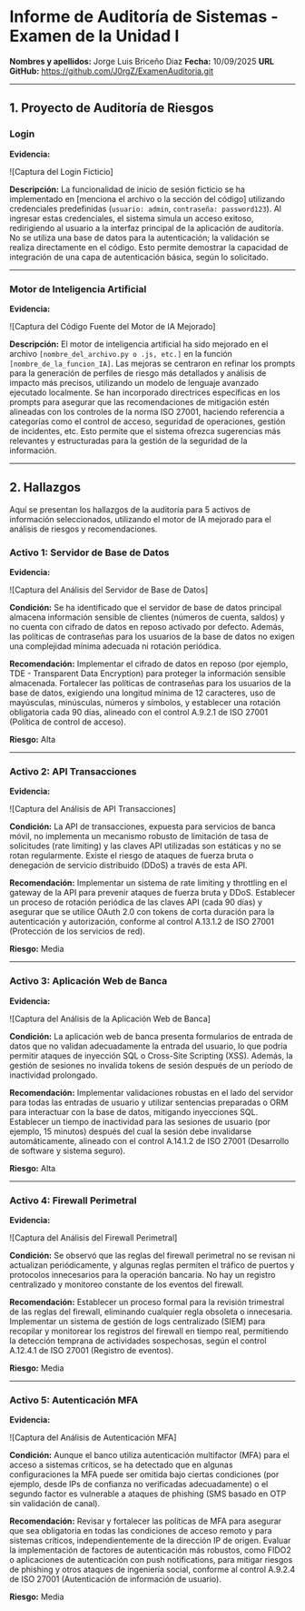 # Informe de Auditoría de Sistemas - Examen de la Unidad I

**Nombres y apellidos:** Jorge Luis Briceño Diaz
**Fecha:** 10/09/2025
**URL GitHub:** https://github.com/J0rgZ/ExamenAuditoria.git

---

## 1. Proyecto de Auditoría de Riesgos

### Login

**Evidencia:**

![Captura del Login Ficticio]


**Descripción:**
La funcionalidad de inicio de sesión ficticio se ha implementado en [menciona el archivo o la sección del código] utilizando credenciales predefinidas (`usuario: admin`, `contraseña: password123`). Al ingresar estas credenciales, el sistema simula un acceso exitoso, redirigiendo al usuario a la interfaz principal de la aplicación de auditoría. No se utiliza una base de datos para la autenticación; la validación se realiza directamente en el código. Esto permite demostrar la capacidad de integración de una capa de autenticación básica, según lo solicitado.

---

### Motor de Inteligencia Artificial

**Evidencia:**

![Captura del Código Fuente del Motor de IA Mejorado]


**Descripción:**
El motor de inteligencia artificial ha sido mejorado en el archivo `[nombre_del_archivo.py o .js, etc.]` en la función `[nombre_de_la_funcion_IA]`. Las mejoras se centraron en refinar los prompts para la generación de perfiles de riesgo más detallados y análisis de impacto más precisos, utilizando un modelo de lenguaje avanzado ejecutado localmente. Se han incorporado directrices específicas en los prompts para asegurar que las recomendaciones de mitigación estén alineadas con los controles de la norma ISO 27001, haciendo referencia a categorías como el control de acceso, seguridad de operaciones, gestión de incidentes, etc. Esto permite que el sistema ofrezca sugerencias más relevantes y estructuradas para la gestión de la seguridad de la información.

---

## 2. Hallazgos

Aquí se presentan los hallazgos de la auditoría para 5 activos de información seleccionados, utilizando el motor de IA mejorado para el análisis de riesgos y recomendaciones.

### Activo 1: Servidor de Base de Datos

**Evidencia:**

![Captura del Análisis del Servidor de Base de Datos]


**Condición:**
Se ha identificado que el servidor de base de datos principal almacena información sensible de clientes (números de cuenta, saldos) y no cuenta con cifrado de datos en reposo activado por defecto. Además, las políticas de contraseñas para los usuarios de la base de datos no exigen una complejidad mínima adecuada ni rotación periódica.

**Recomendación:**
Implementar el cifrado de datos en reposo (por ejemplo, TDE - Transparent Data Encryption) para proteger la información sensible almacenada. Fortalecer las políticas de contraseñas para los usuarios de la base de datos, exigiendo una longitud mínima de 12 caracteres, uso de mayúsculas, minúsculas, números y símbolos, y establecer una rotación obligatoria cada 90 días, alineado con el control A.9.2.1 de ISO 27001 (Política de control de acceso).

**Riesgo:** Alta

---

### Activo 2: API Transacciones

**Evidencia:**

![Captura del Análisis de API Transacciones]


**Condición:**
La API de transacciones, expuesta para servicios de banca móvil, no implementa un mecanismo robusto de limitación de tasa de solicitudes (rate limiting) y las claves API utilizadas son estáticas y no se rotan regularmente. Existe el riesgo de ataques de fuerza bruta o denegación de servicio distribuido (DDoS) a través de esta API.

**Recomendación:**
Implementar un sistema de rate limiting y throttling en el gateway de la API para prevenir ataques de fuerza bruta y DDoS. Establecer un proceso de rotación periódica de las claves API (cada 90 días) y asegurar que se utilice OAuth 2.0 con tokens de corta duración para la autenticación y autorización, conforme al control A.13.1.2 de ISO 27001 (Protección de los servicios de red).

**Riesgo:** Media

---

### Activo 3: Aplicación Web de Banca

**Evidencia:**

![Captura del Análisis de la Aplicación Web de Banca]


**Condición:**
La aplicación web de banca presenta formularios de entrada de datos que no validan adecuadamente la entrada del usuario, lo que podría permitir ataques de inyección SQL o Cross-Site Scripting (XSS). Además, la gestión de sesiones no invalida tokens de sesión después de un período de inactividad prolongado.

**Recomendación:**
Implementar validaciones robustas en el lado del servidor para todas las entradas de usuario y utilizar sentencias preparadas o ORM para interactuar con la base de datos, mitigando inyecciones SQL. Establecer un tiempo de inactividad para las sesiones de usuario (por ejemplo, 15 minutos) después del cual la sesión debe invalidarse automáticamente, alineado con el control A.14.1.2 de ISO 27001 (Desarrollo de software y sistema seguro).

**Riesgo:** Alta

---

### Activo 4: Firewall Perimetral

**Evidencia:**

![Captura del Análisis del Firewall Perimetral]


**Condición:**
Se observó que las reglas del firewall perimetral no se revisan ni actualizan periódicamente, y algunas reglas permiten el tráfico de puertos y protocolos innecesarios para la operación bancaria. No hay un registro centralizado y monitoreo constante de los eventos del firewall.

**Recomendación:**
Establecer un proceso formal para la revisión trimestral de las reglas del firewall, eliminando cualquier regla obsoleta o innecesaria. Implementar un sistema de gestión de logs centralizado (SIEM) para recopilar y monitorear los registros del firewall en tiempo real, permitiendo la detección temprana de actividades sospechosas, según el control A.12.4.1 de ISO 27001 (Registro de eventos).

**Riesgo:** Media

---

### Activo 5: Autenticación MFA

**Evidencia:**

![Captura del Análisis de Autenticación MFA]


**Condición:**
Aunque el banco utiliza autenticación multifactor (MFA) para el acceso a sistemas críticos, se ha detectado que en algunas configuraciones la MFA puede ser omitida bajo ciertas condiciones (por ejemplo, desde IPs de confianza no verificadas adecuadamente) o el segundo factor es vulnerable a ataques de phishing (SMS basado en OTP sin validación de canal).

**Recomendación:**
Revisar y fortalecer las políticas de MFA para asegurar que sea obligatoria en todas las condiciones de acceso remoto y para sistemas críticos, independientemente de la dirección IP de origen. Evaluar la implementación de factores de autenticación más robustos, como FIDO2 o aplicaciones de autenticación con push notifications, para mitigar riesgos de phishing y otros ataques de ingeniería social, conforme al control A.9.2.4 de ISO 27001 (Autenticación de información de usuario).

**Riesgo:** Media
